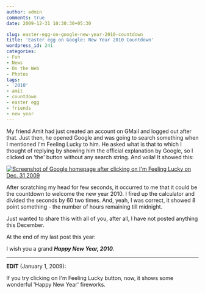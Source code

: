 ```yaml
---
author: admin
comments: true
date: 2009-12-31 10:30:30+05:30

slug: easter-egg-on-google-new-year-2010-countdown
title: 'Easter egg on Google: New Year 2010 Countdown'
wordpress_id: 241
categories:
- Fun
- News
- On the Web
- Photos
tags:
- '2010'
- amit
- countdown
- easter egg
- friends
- new year
---
```


My friend Amit had just created an account on GMail and logged out after that. Just then, he opened Google and was going to search something when I mentioned I'm Feeling Lucky to him. He asked what is that to which I thought of replying by showing him the official explanation by Google, so I clicked on 'the' button without any search string. And voila! It showed this:

[![Screenshot of Google homepage after clicking on I'm Feeling Lucky on Dec. 31 2009](http://techglider.in/kartik/blog/wp-content/uploads/2009/12/google-2010-timer-300x252.png)](http://techglider.in/kartik/blog/wp-content/uploads/2009/12/google-2010-timer.png)

After scratching my head for few seconds, it occurred to me that it could be the countdown to welcome the new year 2010. I fired up the calculator and divided the seconds by 60 two times. And, yeah, I was correct, it showed 8 point something - the number of hours remaining till midnight.

Just wanted to share this with all of you, after all, I have not posted anything this December.

At the end of my last post this year:

I wish you a grand _**Happy New Year, 2010**_.



* * *

**EDIT** (January 1, 2009):

If you try clicking on I'm Feeling Lucky button, now, it shows some wonderful 'Happy New Year' fireworks.
